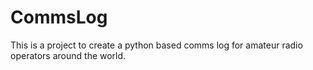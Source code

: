 # CommsLog
This is a project to create a python based comms log for amateur radio operators around the world.